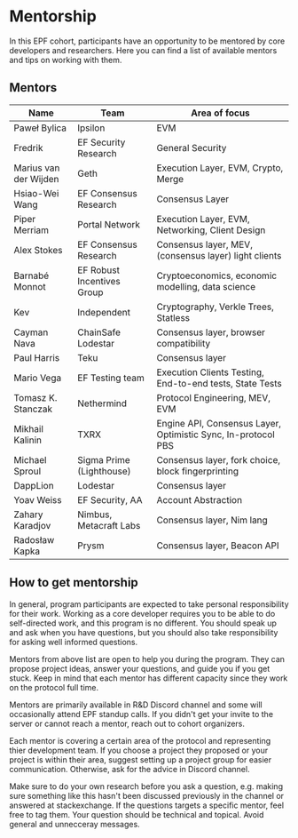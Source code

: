 # Mentorship

In this EPF cohort, participants have an opportunity to be mentored by core developers and researchers. Here you can find a list of available mentors and tips on working with them.

## Mentors

| Name                  | Team                       | Area of focus                                                 |
| --------------------- | -------------------------- | ------------------------------------------------------------- |
| Paweł Bylica          | Ipsilon                    | EVM                                                           |
| Fredrik               | EF Security Research       | General Security                                              |
| Marius van der Wijden | Geth                       | Execution Layer, EVM, Crypto, Merge                           |
| Hsiao-Wei Wang        | EF Consensus Research      | Consensus Layer                                               |
| Piper Merriam         | Portal Network             | Execution Layer, EVM, Networking, Client Design               |
| Alex Stokes           | EF Consensus Research      | Consensus layer, MEV, (consensus layer) light clients         |
| Barnabé Monnot        | EF Robust Incentives Group | Cryptoeconomics, economic modelling, data science             |
| Kev                   | Independent                | Cryptography, Verkle Trees, Statless                          |
| Cayman Nava           | ChainSafe Lodestar         | Consensus layer, browser compatibility                        |
| Paul Harris           | Teku                       | Consensus layer                                               |
| Mario Vega            | EF Testing team            | Execution Clients Testing, End-to-end tests, State Tests      |
| Tomasz K. Stanczak    | Nethermind                 | Protocol Engineering, MEV, EVM                                |
| Mikhail Kalinin       | TXRX                       | Engine API, Consensus Layer, Optimistic Sync, In-protocol PBS |
| Michael Sproul        | Sigma Prime (Lighthouse)   | Consensus layer, fork choice, block fingerprinting            |
| DappLion              | Lodestar                   | Consensus layer                                               |
| Yoav Weiss            | EF Security, AA            | Account Abstraction                                           |
| Zahary Karadjov       | Nimbus, Metacraft Labs     | Consensus layer, Nim lang                                     |
| Radosław Kapka        | Prysm                      | Consensus layer, Beacon API                                   |



## How to get mentorship

In general, program participants are expected to take personal responsibility for their work. Working as a core developer requires you to be able to do self-directed work, and this program is no different. You should speak up and ask when you have questions, but you should also take responsibility for asking well informed questions.

Mentors from above list are open to help you during the program. They can propose project ideas, answer your questions, and guide you if you get stuck. Keep in mind that each mentor has different capacity since they work on the protocol full time.

Mentors are primarily available in R&D Discord channel and some will occasionally attend EPF standup calls. If you didn't get your invite to the server or cannot reach a mentor, reach out to cohort organizers.

Each mentor is covering a certain area of the protocol and representing thier development team. If you choose a project they proposed or your project is within their area, suggest setting up a project group for easier communication. Otherwise, ask for the advice in Discord channel.

Make sure to do your own research before you ask a question, e.g. making sure something like this hasn't been discussed previously in the channel or answered at stackexchange. If the questions targets a specific mentor, feel free to tag them. Your question should be technical and topical. Avoid general and unnecceray messages.
